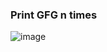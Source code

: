 ### Print GFG n times

![image](https://github.com/DeekshaMalviya/100-Days-of-Code/assets/132806772/59009cb3-7072-4f3f-9f49-4fdcc16bc3e3)
